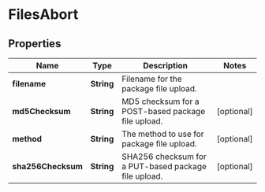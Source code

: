 
# FilesAbort

## Properties
Name | Type | Description | Notes
------------ | ------------- | ------------- | -------------
**filename** | **String** | Filename for the package file upload. | 
**md5Checksum** | **String** | MD5 checksum for a POST-based package file upload. |  [optional]
**method** | **String** | The method to use for package file upload. |  [optional]
**sha256Checksum** | **String** | SHA256 checksum for a PUT-based package file upload. |  [optional]




